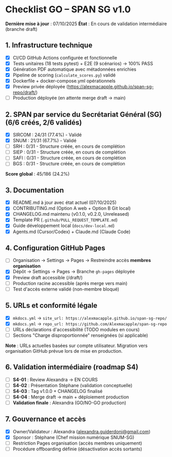 # Checklist GO – SPAN SG v1.0

**Dernière mise à jour** : 07/10/2025
**État** : En cours de validation intermédiaire (branche draft)

## 1. Infrastructure technique
- [x] CI/CD GitHub Actions configurée et fonctionnelle
- [x] Tests unitaires (18 tests pytest) + E2E (9 scénarios) → 100% PASS
- [x] Génération PDF automatique avec métadonnées enrichies
- [x] Pipeline de scoring (`calculate_scores.py`) validé
- [x] Dockerfile + docker-compose.yml opérationnels
- [x] Preview privée déployée (https://alexmacapple.github.io/span-sg-repo/draft/)
- [ ] Production déployée (en attente merge draft → main)

## 2. SPAN par service du Secrétariat Général (SG) (6/6 créés, 2/6 validés)
- [x] SIRCOM : 24/31 (77.4%) - Validé
- [x] SNUM : 21/31 (67.7%) - Validé
- [ ] SRH : 0/31 - Structure créée, en cours de complétion
- [ ] SIEP : 0/31 - Structure créée, en cours de complétion
- [ ] SAFI : 0/31 - Structure créée, en cours de complétion
- [ ] BGS : 0/31 - Structure créée, en cours de complétion

**Score global** : 45/186 (24.2%)

## 3. Documentation
- [x] README.md à jour avec état actuel (07/10/2025)
- [x] CONTRIBUTING.md (Option A web + Option B Git local)
- [x] CHANGELOG.md maintenu (v0.1.0, v0.2.0, Unreleased)
- [x] Template PR (`.github/PULL_REQUEST_TEMPLATE.md`)
- [x] Guide développement local (`docs/dev-local.md`)
- [x] Agents.md (Cursor/Codex) + Claude.md (Claude Code)

## 4. Configuration GitHub Pages
- [ ] Organisation → Settings → Pages → Restreindre accès **membres organisation**
- [x] Dépôt → Settings → Pages → Branche `gh-pages` déployée
- [x] Preview draft accessible (/draft/)
- [ ] Production racine accessible (après merge vers main)
- [ ] Test d'accès externe validé (non-membre bloqué)

## 5. URLs et conformité légale
- [x] `mkdocs.yml` → `site_url: https://alexmacapple.github.io/span-sg-repo/`
- [x] `mkdocs.yml` → `repo_url: https://github.com/Alexmacapple/span-sg-repo`
- [ ] URLs déclarations d'accessibilité (TODO modules en cours)
- [ ] Sections "Charge disproportionnée" renseignées (si applicable)

**Note** : URLs actuelles basées sur compte utilisateur. Migration vers organisation GitHub prévue lors de mise en production.

## 6. Validation intermédiaire (roadmap S4)
- [ ] **S4-01** : Review Alexandra → EN COURS
- [ ] **S4-02** : Présentation Stéphane (validation conceptuelle)
- [ ] **S4-03** : Tag v1.0.0 + CHANGELOG finalisé
- [ ] **S4-04** : Merge draft → main + déploiement production
- [ ] **Validation finale** : Alexandra (GO/NO-GO production)

## 7. Gouvernance et accès
- [x] Owner/Validateur : Alexandra (alexandra.guiderdoni@gmail.com)
- [x] Sponsor : Stéphane (Chef mission numérique SNUM-SG)
- [ ] Restriction Pages organisation (accès membres uniquement)
- [ ] Procédure offboarding définie (désactivation accès sortants)
